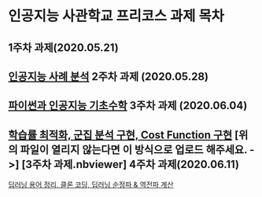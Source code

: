 인공지능 사관학교 프리코스 과제 목차
===================================

1주차 과제(2020.05.21)
----------------------
[인공지능 사례 분석](http://https://github.com/kim-jiha95/pre_course/blob/master/1%EC%A3%BC%EC%B0%A8.ipynb)
2주차 과제 (2020.05.28)
------------------------
[파이썬과 인공지능 기초수학](http://https://github.com/kim-jiha95/pre_course/blob/master/2%E1%84%8C%E1%85%AE%E1%84%8E%E1%85%A1%E1%84%80%E1%85%AA%E1%84%8C%E1%85%A6_ipynb)
3주차 과제 (2020.06.04)
-----------------------
[학습률 최적화, 군집 분석 구현, Cost Function 구현](http://https://github.com/kim-jiha95/pre_course/blob/master/3%EC%A3%BC%EC%B0%A8_%EA%B3%BC%EC%A0%9C.ipynb)
[위의 파일이 열리지 않는다면 이 방식으로 업로드 해주세요. ->] [3주차 과제.nbviewer]
4주차 과제(2020.06.11)
----------------------
[딥러닝 용어 정리, 클론 코딩, 딥러닝 순정파 & 역전파 계산](http://https://github.com/kim-jiha95/pre_course/blob/master/4%EC%A3%BC%EC%B0%A8_%EA%B3%BC%EC%A0%9C_ipynb)
